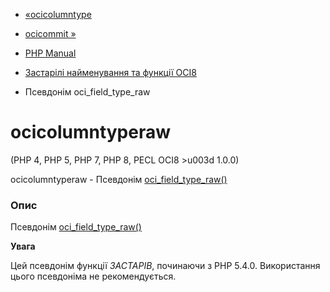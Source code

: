 - [«ocicolumntype](function.ocicolumntype.md)
- [ocicommit »](function.ocicommit.md)

- [PHP Manual](index.md)
- [Застарілі найменування та функції OCI8](oldaliases.oci8.md)
- Псевдонім oci_field_type_raw

# ocicolumntyperaw

(PHP 4, PHP 5, PHP 7, PHP 8, PECL OCI8 \>u003d 1.0.0)

ocicolumntyperaw - Псевдонім
[oci_field_type_raw()](function.oci-field-type-raw.md)

### Опис

Псевдонім [oci_field_type_raw()](function.oci-field-type-raw.md)

**Увага**

Цей псевдонім функції *ЗАСТАРІВ*, починаючи з PHP 5.4.0. Використання
цього псевдоніма не рекомендується.
